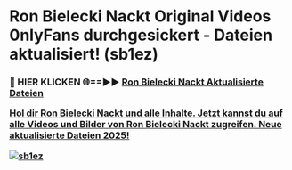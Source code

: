 # Ron Bielecki Nackt Original Videos 0nlyFans durchgesickert - Dateien aktualisiert! (sb1ez)

<h3>🔴 HIER KLICKEN 🌐==►► <a href="https://tinyurl.com/h6vf6nb8" rel="nofollow">Ron Bielecki Nackt Aktualisierte Dateien

Hol dir Ron Bielecki Nackt und alle Inhalte. Jetzt kannst du auf alle Videos und Bilder von Ron Bielecki Nackt zugreifen. Neue aktualisierte Dateien 2025!

[![sb1ez](https://i.imgur.com/sD4kR3V.gif)](https://tinyurl.com/h6vf6nb8)
